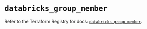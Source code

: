 # `databricks_group_member`

Refer to the Terraform Registry for docs: [`databricks_group_member`](https://registry.terraform.io/providers/databricks/databricks/1.59.0/docs/resources/group_member).
